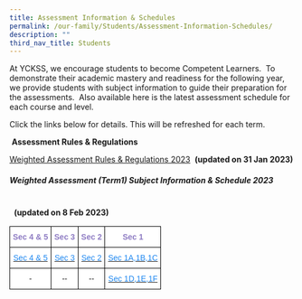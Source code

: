 ```yaml
---
title: Assessment Information & Schedules
permalink: /our-family/Students/Assessment-Information-Schedules/
description: ""
third_nav_title: Students
---
```

  
At YCKSS, we encourage students to become Competent Learners.  To demonstrate their academic mastery and readiness for the following year, we provide students with subject information to guide their preparation for the assessments.  Also available here is the latest assessment schedule for each course and level.

  

Click the links below for details. This will be refreshed for each term.

  

 **Assessment Rules & Regulations**

[Weighted Assessment Rules & Regulations 2023](https://yiochukangsec.moe.edu.sg/qql/slot/u133/For%20Students/Assessment/WA%20Term%201%202023/YCKSS%20Weighted%20Assessment%20Rules%20and%20Regulations.pdf)  **(updated on 31 Jan 2023)**

##### **Weighted Assessment (Term1) Subject Information & Schedule 2023**

                                                                                                                 **(updated on 8 Feb 2023)**
	
<style type="text/css">
.tg  {border-collapse:collapse;border-spacing:0;}
.tg td{border-color:black;border-style:solid;border-width:1px;font-family:Arial, sans-serif;font-size:14px;
  overflow:hidden;padding:10px 5px;word-break:normal;}
.tg th{border-color:black;border-style:solid;border-width:1px;font-family:Arial, sans-serif;font-size:14px;
  font-weight:normal;overflow:hidden;padding:10px 5px;word-break:normal;}
.tg .tg-hmcn{background-color:#FFF;color:#1E87F0;text-align:center;vertical-align:top}
.tg .tg-mass{background-color:#FFF;color:#8E7CC3;font-weight:bold;text-align:center;vertical-align:top}
.tg .tg-a3j2{background-color:#FFF;color:#222;text-align:center;vertical-align:middle}
</style>
<table class="tg">
<thead>
  <tr>
    <th class="tg-mass">Sec 4 &amp; 5</th>
    <th class="tg-mass">Sec 3</th>
    <th class="tg-mass">Sec 2</th>
    <th class="tg-mass">Sec 1</th>
  </tr>
</thead>
<tbody>
  <tr>
    <td class="tg-hmcn"><a href="https://yiochukangsec.moe.edu.sg/qql/slot/u133/For%20Students/Assessment/WA%20Term%201%202023/Secondary%2045%20Weighted%20Assessment%20ScheduleV2%20Term%201%202023.pdf"><span style="text-decoration:none;color:#1E87F0">Sec 4 &amp; 5</span></a></td>
    <td class="tg-hmcn"><a href="https://yiochukangsec.moe.edu.sg/qql/slot/u133/For%20Students/Assessment/WA%20Term%201%202023/Secondary%203%20Weighted%20Assessment%20Schedule%20Term%201%202023.pdf"><span style="text-decoration:none;color:#1E87F0">Sec 3</span></a><br></td>
    <td class="tg-hmcn"><a href="https://yiochukangsec.moe.edu.sg/qql/slot/u133/For%20Students/Assessment/WA%20Term%201%202023/Secondary%202%20Weighted%20AssessmentTerm%201%20Schedule%202023updated.pdf"><span style="text-decoration:none;color:#1E87F0">Sec 2</span></a><br></td>
    <td class="tg-hmcn"><a href="https://yiochukangsec.moe.edu.sg/qql/slot/u133/For%20Students/Assessment/WA%20Term%201%202023/Secondary%201A_B_C%20Weighted%20AssessmentTerm%201%20Schedule%202023.pdf"><span style="text-decoration:none;color:#1E87F0">Sec 1A,1B,1C</span></a><br></td>
  </tr>
  <tr>
    <td class="tg-a3j2"><span style="color:#222;background-color:transparent">-</span></td>
    <td class="tg-a3j2"><span style="color:#222;background-color:transparent">--</span></td>
    <td class="tg-hmcn"><a href="https://yiochukangsec-moe-edu-sg-admin.cwp.sg/qql/slot/u133/For%20Students/Assessment/Secondary%202NA%20Weighted%20AssessmentTerm%201%20Schedule%202022n.pdf"><span style="text-decoration:none;color:#1E87F0"> </span></a><span style="color:#222;background-color:transparent">--</span></td>
    <td class="tg-hmcn"><a href="https://yiochukangsec.moe.edu.sg/qql/slot/u133/For%20Students/Assessment/WA%20Term%201%202023/Secondary%201D_E_F%20Weighted%20AssessmentTerm%201%20Schedule%202023.pdf"><span style="text-decoration:none;color:#1E87F0">Sec 1D,1E,1F </span></a></td>
  </tr>
</tbody>
</table>